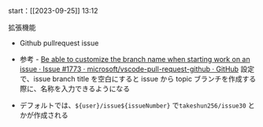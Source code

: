 start：[[2023-09-25]] 13:12

拡張機能

- Github pullrequest issue

- 参考 - [Be able to customize the branch name when starting work on an issue · Issue #1773 · microsoft/vscode-pull-request-github · GitHub](https://github.com/microsoft/vscode-pull-request-github/issues/1773)
  設定で、issue branch title を空白にすると issue から topic ブランチを作成する際に、名称を入力できるようになる
- デフォルトでは、`${user}/issue${issueNumber}` で`takeshun256/issue30` とかが作成される
